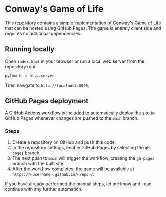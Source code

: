 # Conway's Game of Life

This repository contains a simple implementation of Conway's Game of Life that can be hosted using GitHub Pages. The game is entirely client side and requires no additional dependencies.

## Running locally

Open `index.html` in your browser or run a local web server from the repository root:

```bash
python3 -m http.server
```

Then navigate to `http://localhost:8000`.

## GitHub Pages deployment

A GitHub Actions workflow is included to automatically deploy the site to GitHub Pages whenever changes are pushed to the `main` branch.

### Steps

1. Create a repository on GitHub and push this code.
2. In the repository settings, enable GitHub Pages by selecting the `gh-pages` branch.
3. The next push to `main` will trigger the workflow, creating the `gh-pages` branch with the built site.
4. After the workflow completes, the game will be available at `https://<username>.github.io/<repo>/`.

If you have already performed the manual steps, let me know and I can continue with any further automation.
